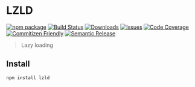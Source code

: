 # LZLD

[![npm package][npm-img]][npm-url]
[![Build Status][build-img]][build-url]
[![Downloads][downloads-img]][downloads-url]
[![Issues][issues-img]][issues-url]
[![Code Coverage][codecov-img]][codecov-url]
[![Commitizen Friendly][commitizen-img]][commitizen-url]
[![Semantic Release][semantic-release-img]][semantic-release-url]

> Lazy loading

## Install

```bash
npm install lzld
```


[build-img]:https://github.com/jamesapple/typescript-boilerplate/actions/workflows/release.yml/badge.svg
[build-url]:https://github.com/jamesapple/typescript-boilerplate/actions/workflows/release.yml
[downloads-img]:https://img.shields.io/npm/dt/typescript-boilerplate
[downloads-url]:https://www.npmtrends.com/typescript-boilerplate
[npm-img]:https://img.shields.io/npm/v/typescript-boilerplate
[npm-url]:https://www.npmjs.com/package/typescript-boilerplate
[issues-img]:https://img.shields.io/github/issues/jamesapple/typescript-boilerplate
[issues-url]:https://github.com/jamesapple/typescript-boilerplate/issues
[codecov-img]:https://codecov.io/gh/jamesapple/typescript-boilerplate/branch/master/graph/badge.svg
[codecov-url]:https://codecov.io/gh/jamesapple/typescript-boilerplate
[semantic-release-img]:https://img.shields.io/badge/%20%20%F0%9F%93%A6%F0%9F%9A%80-semantic--release-e10079.svg
[semantic-release-url]:https://github.com/semantic-release/semantic-release
[commitizen-img]:https://img.shields.io/badge/commitizen-friendly-brightgreen.svg
[commitizen-url]:http://commitizen.github.io/cz-cli/
